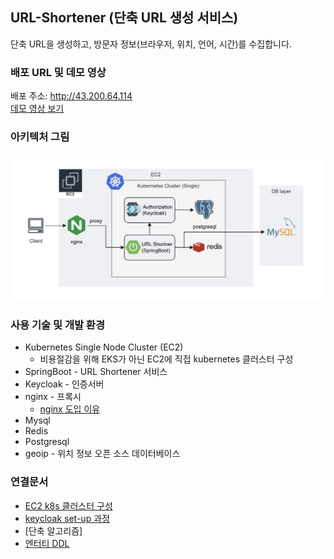 ## URL-Shortener (단축 URL 생성 서비스)
단축 URL을 생성하고, 방문자 정보(브라우저, 위치, 언어, 시간)를 수집합니다.
### 배포 URL 및 데모 영상
배포 주소: http://43.200.64.114  
[데모 영상 보기](doc/demo_video.md)
### 아키텍처 그림
![img](doc/img/architecture.jpg)
### 사용 기술 및 개발 환경
* Kubernetes Single Node Cluster (EC2)
  * 비용절감을 위해 EKS가 아닌 EC2에 직접 kubernetes 클러스터 구성 
* SpringBoot - URL Shortener 서비스  
* Keycloak - 인증서버
* nginx - 프록시
  * [nginx 도입 이유](doc/nginx.md)
* Mysql
* Redis
* Postgresql
* geoip - 위치 정보 오픈 소스 데이터베이스
### 연결문서
* [EC2 k8s 클러스터 구성](doc/kubernetes.md)
* [keycloak set-up 과정](doc/keycloak.md)
* [단축 알고리즘]
* [엔터티 DDL](doc/ddl.md)